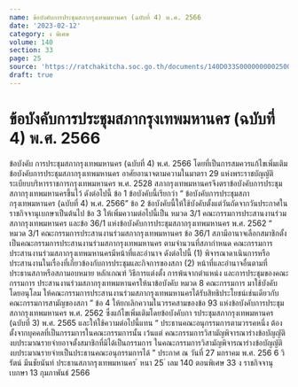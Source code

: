 ```yaml
---
name: ข้อบังคับการประชุมสภากรุงเทพมหานคร (ฉบับที่ 4) พ.ศ. 2566
date: '2023-02-12'
category: ง พิเศษ
volume: 140
section: 33
page: 25
source: 'https://ratchakitcha.soc.go.th/documents/140D033S0000000002500.pdf'
draft: true
---
```


# ข้อบังคับการประชุมสภากรุงเทพมหานคร (ฉบับที่ 4) พ.ศ. 2566

ข้อบังคับ การประชุมสภากรุงเทพมหานคร (ฉบับที่ 4) พ.ศ. 2566 โดยที่เป็นการสมควรแก้ไขเพิ่มเติมข้อบังคับการประชุมสภากรุงเทพมหานคร อาศัยอานาจตามความในมาตรา 29 แห่งพระราชบัญญัติระเบียบบริหารราชการกรุงเทพมหานคร พ.ศ. 2528 สภากรุงเทพมหานครจึงตราข้อบังคับการประชุมสภากรุงเทพมหานครขึ้นไว้ ดังต่อไปนี้ ข้อ 1 ข้อบังคับนี้เรียกว่า “ ข้อบังคับการประชุมสภากรุงเทพมหานคร (ฉบับที่ 4) พ.ศ. 2566” ข้อ 2 ข้อบังคับนี้ให้ใช้บังคับตั้งแต่วันถัดจากวันประกาศในราชกิจจานุเบกษาเป็นต้นไป ข้อ 3 ให้เพิ่มความต่อไปนี้เป็น หมวด 3/1 คณะกรรมการประสานงานร่วมสภากรุงเทพมหานคร และข้อ 36/1 แห่งข้อบังคับการประชุมสภากรุงเทพมหานคร พ.ศ. 2562 “ หมวด 3/1 คณะกรรมการประสานงานร่วมสภากรุงเทพมหานคร ข้อ 36/1 สภามีอานาจเลือกสมาชิกตั้งเป็นคณะกรรมการประสานงานร่วมสภากรุงเทพมหานคร ตามจำนวนที่สภากำหนด คณะกรรมการประสานงานร่วมสภากรุงเทพมหานครมีหน้าที่และอำนาจ ดังต่อไปนี้ (1) พิจารณาดาเนินการหรือประสานงานในเรื่องที่เกี่ยวข้องกับการประชุมและกิจการของสภา (2) หน้าที่และอำนาจอื่นตามที่ประธานสภาหรือสภามอบหมาย หลักเกณฑ์ วิธีการแต่งตั้ง การพ้นจากตำแหน่ง และการประชุมของคณะกรรมการ ประสานงานร่วมสภากรุงเทพมหานครให้นาข้อบังคับ หมวด 8 คณะกรรมการ มาใช้บังคับ โดยอนุโลม ให้คณะกรรมการประสานงานร่วมสภากรุงเทพมหานครได้รับสิทธิประโยชน์เช่นเดียวกับ คณะกรรมการสามัญของสภา ” ข้อ 4 ให้ยกเลิกความในวรรคสามของข้อ 93 แห่งข้อบังคับการประชุมสภากรุงเทพมหานคร พ.ศ. 2562 ซึ่งแก้ไขเพิ่มเติมโดยข้อบังคับกา รประชุมสภากรุงเทพมหานคร (ฉบับที่ 3) พ.ศ. 2565 และให้ใช้ความต่อไปนี้แทน “ ประธานคณะอนุกรรมการตามวรรคหนึ่ง ต้องตั้งจากบุคคลที่เป็นกรรมการในคณะกรรมการนั้น เว้นแต่ คณะกรรมการวิสามัญพิจารณาร่างข้อบัญญัติงบประมาณรายจ่ายอาจตั้งสมาชิกที่มิได้เป็นกรรมการ ในคณะกรรมการวิสามัญพิจารณาร่างข้อบัญญัติงบประมาณรายจ่ายเป็นประธานคณะอนุกรรมการได้ ” ประกาศ ณ วันที่ 27 มกราคม พ.ศ. 256 6 วิรัตน์ มีนชัยนันท์ ประธานสภากรุงเทพมหานคร ้ หนา 25 ่ เลม 140 ตอนพิเศษ 33 ง ราชกิจจานุเบกษา 13 กุมภาพันธ์ 2566
